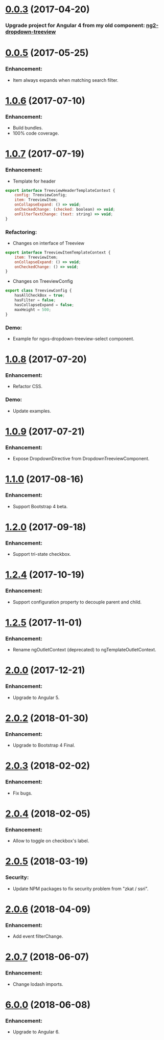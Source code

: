 <a name="0.0.3"></a>
# [0.0.3](https://www.npmjs.com/package/ngxs-treeview) (2017-04-20)

### Upgrade project for Angular 4 from my old component: [ng2-dropdown-treeview](https://www.npmjs.com/package/ng2-dropdown-treeview)

# [0.0.5](https://www.npmjs.com/package/ngxs-treeview) (2017-05-25)

### Enhancement: 
* Item always expands when matching search filter.

# [1.0.6](https://www.npmjs.com/package/ngxs-treeview) (2017-07-10)

### Enhancement: 
* Build bundles.
* 100% code coverage.

# [1.0.7](https://www.npmjs.com/package/ngxs-treeview) (2017-07-19)

### Enhancement:
* Template for header
```js
export interface TreeviewHeaderTemplateContext {
    config: TreeviewConfig;
    item: TreeviewItem;
    onCollapseExpand: () => void;
    onCheckedChange: (checked: boolean) => void;
    onFilterTextChange: (text: string) => void;
}
```
### Refactoring:
* Changes on interface of Treeview
```js
export interface TreeviewItemTemplateContext {
    item: TreeviewItem;
    onCollapseExpand: () => void;
    onCheckedChange: () => void;
}
```
* Changes on TreeviewConfig
```js
export class TreeviewConfig {
    hasAllCheckBox = true;
    hasFilter = false;
    hasCollapseExpand = false;
    maxHeight = 500;
}
```
### Demo:
* Example for ngxs-dropdown-treeview-select component.

# [1.0.8](https://www.npmjs.com/package/ngxs-treeview) (2017-07-20)
### Enhancement:
* Refactor CSS.
### Demo:
* Update examples.

# [1.0.9](https://www.npmjs.com/package/ngxs-treeview) (2017-07-21)
### Enhancement:
* Expose DropdownDirective from DropdownTreeviewComponent.

# [1.1.0](https://www.npmjs.com/package/ngxs-treeview) (2017-08-16)
### Enhancement:
* Support Bootstrap 4 beta.

# [1.2.0](https://www.npmjs.com/package/ngxs-treeview) (2017-09-18)
### Enhancement:
* Support tri-state checkbox.

# [1.2.4](https://www.npmjs.com/package/ngxs-treeview) (2017-10-19)
### Enhancement:
* Support configuration property to decouple parent and child.

# [1.2.5](https://www.npmjs.com/package/ngxs-treeview) (2017-11-01)
### Enhancement:
* Rename ngOutletContext (deprecated) to ngTemplateOutletContext.

# [2.0.0](https://www.npmjs.com/package/ngxs-treeview) (2017-12-21)
### Enhancement:
* Upgrade to Angular 5.

# [2.0.2](https://www.npmjs.com/package/ngxs-treeview) (2018-01-30)
### Enhancement:
* Upgrade to Bootstrap 4 Final.

# [2.0.3](https://www.npmjs.com/package/ngxs-treeview) (2018-02-02)
### Enhancement:
* Fix bugs.

# [2.0.4](https://www.npmjs.com/package/ngxs-treeview) (2018-02-05)
### Enhancement:
* Allow to toggle on checkbox's label.

# [2.0.5](https://www.npmjs.com/package/ngxs-treeview) (2018-03-19)
### Security:
* Update NPM packages to fix security problem from "zkat / ssri".

# [2.0.6](https://www.npmjs.com/package/ngxs-treeview) (2018-04-09)
### Enhancement:
* Add event filterChange.

# [2.0.7](https://www.npmjs.com/package/ngxs-treeview) (2018-06-07)
### Enhancement:
* Change lodash imports.

# [6.0.0](https://www.npmjs.com/package/ngxs-treeview) (2018-06-08)
### Enhancement:
* Upgrade to Angular 6.
